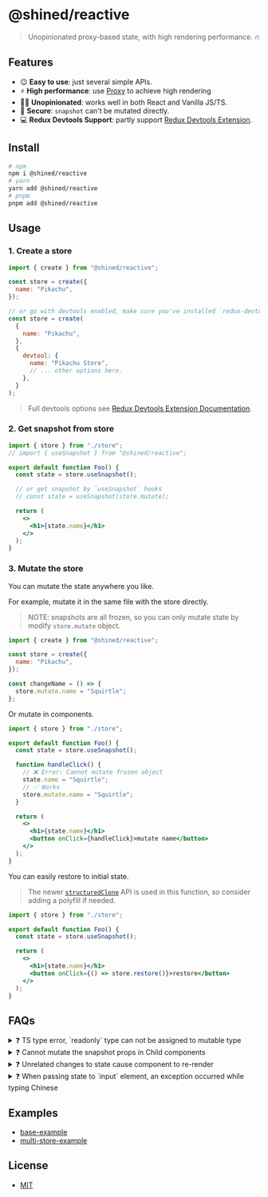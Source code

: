 # @shined/reactive

> Unopinionated proxy-based state, with high rendering performance. 🔥

## Features

- 😉 **Easy to use**: just several simple APIs.
- ⚡️ **High performance**: use [Proxy](https://developer.mozilla.org/zh-CN/docs/Web/JavaScript/Reference/Global_Objects/Proxy) to achieve high rendering
- 🏄‍♂️ **Unopinionated**: works well in both React and Vanilla JS/TS.
- 🔐 **Secure**: `snapshot` can't be mutated directly.
- 💻 **Redux Devtools Support**: partly support [Redux Devtools Extension](https://github.com/reduxjs/redux-devtools#redux-devtools).

## Install

```bash
# npm
npm i @shined/reactive
# yarn
yarn add @shined/reactive
# pnpm
pnpm add @shined/reactive
```

## Usage

### 1. Create a store

```jsx
import { create } from "@shined/reactive";

const store = create({
  name: "Pikachu",
});

// or go with devtools enabled, make sure you've installed `redux-devtools-extension`
const store = create(
  {
    name: "Pikachu",
  },
  {
    devtool: {
      name: "Pikachu Store",
      // ... other options here.
    },
  }
);
```

> Full devtools options see [Redux Devtools Extension Documentation](https://github.com/reduxjs/redux-devtools/blob/main/extension/docs/API/Arguments.md#options).

### 2. Get snapshot from store

```jsx
import { store } from "./store";
// import { useSnapshot } from "@shined/reactive";

export default function Foo() {
  const state = store.useSnapshot();

  // or get snapshot by `useSnapshot` hooks
  // const state = useSnapshot(store.mutate);

  return (
    <>
      <h1>{state.name}</h1>
    </>
  );
}
```

### 3. Mutate the store

You can mutate the state anywhere you like.

For example, mutate it in the same file with the store directly.

> NOTE: snapshots are all frozen, so you can only mutate state by modify `store.mutate` object.

```jsx
import { create } from "@shined/reactive";

const store = create({
  name: "Pikachu",
});

const changeName = () => {
  store.mutate.name = "Squirtle";
};
```

Or mutate in components.

```jsx
import { store } from "./store";

export default function Foo() {
  const state = store.useSnapshot();

  function handleClick() {
    // ❌ Error: Cannot mutate frozen object
    state.name = "Squirtle";
    // ✅ Works
    store.mutate.name = "Squirtle";
  }

  return (
    <>
      <h1>{state.name}</h1>
      <button onClick={handleClick}>mutate name</button>
    </>
  );
}
```

You can easily restore to initial state.

> The newer [`structuredClone`](https://developer.mozilla.org/en-US/docs/Web/API/structuredClone) API is used in this function, so consider adding a polyfill if needed.

```jsx
import { store } from "./store";

export default function Foo() {
  const state = store.useSnapshot();

  return (
    <>
      <h1>{state.name}</h1>
      <button onClick={() => store.restore()}>restore</button>
    </>
  );
}
```

## FAQs

<details>

<summary>❓ TS type error, `readonly` type can not be assigned to mutable type</summary>

This error commonly occurs when using [shineout](https://github.com/sheinsight/shineout), [antd](https://github.com/ant-design/ant-design) or other UI component libraries and passing the `snapshot` to the component props, but the props type can not accept `readonly` type.

To resolve this type issue, add following line to your **global types file**, such as `global.d.ts` or others, and you can head to [PR#8](https://github.com/sheinsight/reactive/pull/8) for more details.

```ts
// add this typescript `triple-slash directive` to hack type
/// <reference types="@shined/reactive/hack-remove-readonly" />
```

</details>

<details>

<summary>❓ Cannot mutate the snapshot props in Child components</summary>

The React philosophy is that **props should be immutable and top-down**. So, in principle, you should **NOT** change the props value inside components.

However, if you do need to do this for reasons such as high historical legacy, migration costs and others like these, you can use the following hook to address it, but it is **NOT** recommended to use it widely.

```tsx
import { useEffect, useReducer } from "react";
import { subscribe } from "@shined/reactive";

type PlainObject = Record<PropertyKey, unknown>;

// in TS, if you use JS, you may need to eliminate the type
const useMutableState = <T extends PlainObject>(proxyObj: T) => {
  const [, forceUpdate] = useReducer((c: number) => c + 1, 0);
  useEffect(() => subscribe(proxyObj, forceUpdate), [proxyObj]);
  return proxyObject as T;
};

export function Foo(props) {
  // use `useMutableState` to get mutable state instead of `useSnapshot`
  const mutableState = useMutableState(store.mutate);

  // `ChangePropsInside` will change the props value
  return <ChangePropsInside props={mutableState} />;
}
```

</details>

<details>

<summary>❓ Unrelated changes to state cause component to re-render</summary>

it's intentional. It means, it "uses" the entire snapshot object, and will trigger re-render if any changes to state.

```ts
// trigger re-render when any state changes
const snapshot = store.useSnapshot();
// same as above
store.useSnapshot();
```

If you don't need this feature, you should **explicitly** access the properties you need.

```ts
// this will only trigger re-render when `name` changes.
const snapshot = store.useSnapshot().name;
// same as above
const { name } = store.useSnapshot();
// same as above
const name = useSnapshot(store.mutate.name);
```

</details>

<details>

<summary>❓ When passing state to `input` element, an exception occurred while typing Chinese</summary>

State mutations are batched synchronously by default before triggering re-render to optimize rendering. If you want to disable it (such as consumed by `<input>` element), you can set `sync` option to `true` when creating snapshot to avoid this issue.

```tsx
const snapshot = store.useSnapshot({ sync: true });
```

</details>

## Examples

- [base-example](https://stackblitz.com/edit/vitejs-vite-zli31f?file=src%2Fmain.tsx)
- [multi-store-example](https://stackblitz.com/edit/vitejs-vite-n5azuk?file=src%2Fmain.tsx)

## License

- [MIT](./LICENSE)
